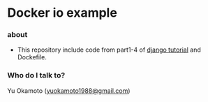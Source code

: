 # Docker io example
### about
- This repository include code from part1-4 of [django tutorial](https://docs.djangoproject.com/en/2.1/intro/) and Dockefile.


### Who do I talk to?
Yu Okamoto (yuokamoto1988@gmail.com)